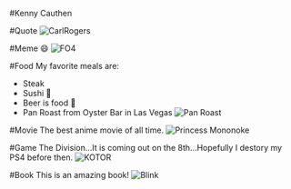 #Kenny Cauthen

#Quote
![CarlRogers](https://cloud.githubusercontent.com/assets/12632927/13230987/b156ca2e-d975-11e5-9489-1aef71c00b38.png)

#Meme :smile:
![FO4](https://cloud.githubusercontent.com/assets/12632927/13231336/698ab500-d977-11e5-94ba-f1b611df65f8.png)

#Food
My favorite meals are:
* Steak
* Sushi :sushi:
* Beer is food :beer:
* Pan Roast from Oyster Bar in Las Vegas
![Pan Roast](https://cloud.githubusercontent.com/assets/12632927/13239305/3c706080-d9a7-11e5-9759-eae915e21c49.png)


#Movie
The best anime movie of all time.
![Princess Mononoke](https://cloud.githubusercontent.com/assets/12632927/13239167/391aefbe-d9a6-11e5-94cb-085e03477543.png)

#Game
The Division...It is coming out on the 8th...Hopefully I destory my PS4 before then. 
![KOTOR](http://vignette2.wikia.nocookie.net/starwars/images/1/15/KotOR_Cover.png/revision/latest?cb=20131201215938)

#Book
This is an amazing book!
![Blink](https://cloud.githubusercontent.com/assets/12632927/13239387/d31bd424-d9a7-11e5-93b9-3cc3a8f55830.png)


